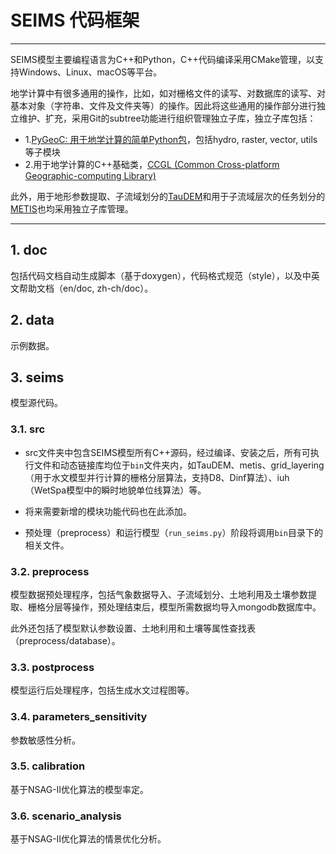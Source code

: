# SEIMS 代码框架
----------------------

SEIMS模型主要编程语言为C++和Python，C++代码编译采用CMake管理，以支持Windows、Linux、macOS等平台。

地学计算中有很多通用的操作，比如，如对栅格文件的读写、对数据库的读写、对基本对象（字符串、文件及文件夹等）的操作。因此将这些通用的操作部分进行独立维护、扩充，采用Git的subtree功能进行组织管理独立子库，独立子库包括：
+ 1.[PyGeoC: 用于地学计算的简单Python包](https://github.com/lreis2415/PyGeoC)，包括hydro, raster, vector, utils等子模块
+ 2.用于地学计算的C++基础类，[CCGL (Common Cross-platform Geographic-computing Library)](https://github.com/crazyzlj/CCGL)

此外，用于地形参数提取、子流域划分的[TauDEM](https://github.com/lreis2415/TauDEM)和用于子流域层次的任务划分的[METIS](https://github.com/lreis2415/metis)也均采用独立子库管理。

-----------------------------

## 1. doc

包括代码文档自动生成脚本（基于doxygen），代码格式规范（style），以及中英文帮助文档（en/doc, zh-ch/doc）。

## 2. data

示例数据。

## 3. seims

模型源代码。

### 3.1. src

+ src文件夹中包含SEIMS模型所有C++源码，经过编译、安装之后，所有可执行文件和动态链接库均位于`bin`文件夹内，如TauDEM、metis、grid_layering（用于水文模型并行计算的栅格分层算法，支持D8、Dinf算法）、iuh（WetSpa模型中的瞬时地貌单位线算法）等。

+ 将来需要新增的模块功能代码也在此添加。

+ 预处理（preprocess）和运行模型（`run_seims.py`）阶段将调用`bin`目录下的相关文件。

### 3.2. preprocess

模型数据预处理程序，包括气象数据导入、子流域划分、土地利用及土壤参数提取、栅格分层等操作，预处理结束后，模型所需数据均导入mongodb数据库中。

此外还包括了模型默认参数设置、土地利用和土壤等属性查找表（preprocess/database）。

### 3.3. postprocess

模型运行后处理程序，包括生成水文过程图等。

### 3.4. parameters_sensitivity

参数敏感性分析。

### 3.5. calibration

基于NSAG-II优化算法的模型率定。

### 3.6. scenario_analysis

基于NSAG-II优化算法的情景优化分析。
